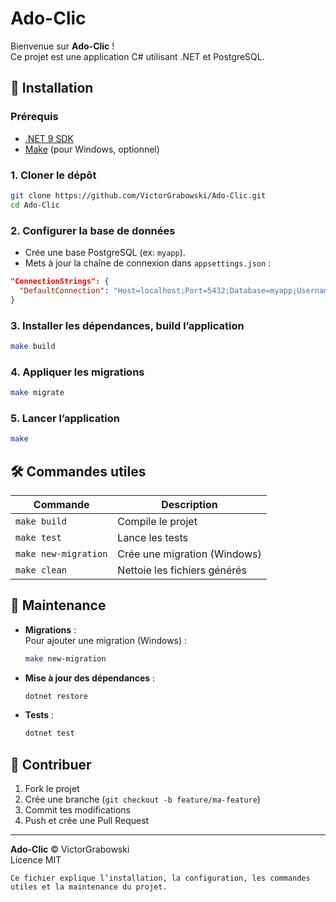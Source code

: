 
# Ado-Clic

Bienvenue sur **Ado-Clic** !  
Ce projet est une application C# utilisant .NET et PostgreSQL.

## 🚀 Installation

### Prérequis

- [.NET 9 SDK](https://dotnet.microsoft.com/download)
- [Make](https://gnuwin32.sourceforge.net/packages/make.htm) (pour Windows, optionnel)

### 1. Cloner le dépôt

```bash
git clone https://github.com/VictorGrabowski/Ado-Clic.git
cd Ado-Clic
```

### 2. Configurer la base de données

- Crée une base PostgreSQL (ex: `myapp`).
- Mets à jour la chaîne de connexion dans `appsettings.json` :

```json
"ConnectionStrings": {
  "DefaultConnection": "Host=localhost;Port=5432;Database=myapp;Username=postgres;Password=postgres"
}
```

### 3. Installer les dépendances, build l’application

```bash
make build
```

### 4. Appliquer les migrations

```bash
make migrate
```

### 5. Lancer l’application

```bash
make
```

## 🛠️ Commandes utiles

| Commande                | Description                        |
|-------------------------|------------------------------------|
| `make build`            | Compile le projet                  |
| `make test`             | Lance les tests                    |
| `make new-migration`    | Crée une migration (Windows)       |
| `make clean`            | Nettoie les fichiers générés       |

## 🔄 Maintenance

- **Migrations** :  
  Pour ajouter une migration (Windows) :
  ```bash
  make new-migration
  ```
- **Mise à jour des dépendances** :
  ```bash
  dotnet restore
  ```

- **Tests** :
  ```bash
  dotnet test
  ```

## 🤝 Contribuer

1. Fork le projet
2. Crée une branche (`git checkout -b feature/ma-feature`)
3. Commit tes modifications
4. Push et crée une Pull Request

---

**Ado-Clic** © VictorGrabowski  
Licence MIT
```
Ce fichier explique l’installation, la configuration, les commandes utiles et la maintenance du projet.
